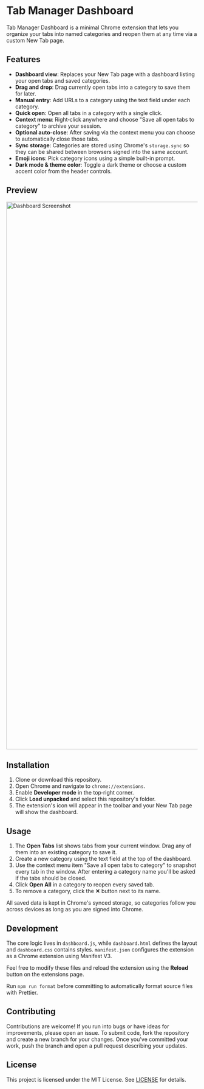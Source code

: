 # Tab Manager Dashboard

Tab Manager Dashboard is a minimal Chrome extension that lets you organize your tabs into named categories and reopen them at any time via a custom New Tab page.

## Features

- **Dashboard view**: Replaces your New Tab page with a dashboard listing your open tabs and saved categories.
- **Drag and drop**: Drag currently open tabs into a category to save them for later.
- **Manual entry**: Add URLs to a category using the text field under each category.
- **Quick open**: Open all tabs in a category with a single click.
- **Context menu**: Right‑click anywhere and choose "Save all open tabs to category" to archive your session.
- **Optional auto-close**: After saving via the context menu you can choose to automatically close those tabs.
- **Sync storage**: Categories are stored using Chrome's `storage.sync` so they can be shared between browsers signed into the same account.
- **Emoji icons**: Pick category icons using a simple built-in prompt.
- **Dark mode & theme color**: Toggle a dark theme or choose a custom accent color from the header controls.

## Preview

<img width="1440" alt="Dashboard Screenshot" src="https://github.com/user-attachments/assets/e887d63e-79ef-43bb-ae2f-f01919e54f22" />


## Installation

1. Clone or download this repository.
2. Open Chrome and navigate to `chrome://extensions`.
3. Enable **Developer mode** in the top‑right corner.
4. Click **Load unpacked** and select this repository's folder.
5. The extension's icon will appear in the toolbar and your New Tab page will show the dashboard.

## Usage

1. The **Open Tabs** list shows tabs from your current window. Drag any of them into an existing category to save it.
2. Create a new category using the text field at the top of the dashboard.
3. Use the context menu item "Save all open tabs to category" to snapshot every tab in the window. After entering a category name you'll be asked if the tabs should be closed.
4. Click **Open All** in a category to reopen every saved tab.
5. To remove a category, click the **✕** button next to its name.

All saved data is kept in Chrome's synced storage, so categories follow you across devices as long as you are signed into Chrome.

## Development

The core logic lives in `dashboard.js`, while `dashboard.html` defines the layout and `dashboard.css` contains styles. `manifest.json` configures the extension as a Chrome extension using Manifest V3.

Feel free to modify these files and reload the extension using the **Reload** button on the extensions page.

Run `npm run format` before committing to automatically format source files with Prettier.

## Contributing

Contributions are welcome! If you run into bugs or have ideas for improvements, please open an issue.
To submit code, fork the repository and create a new branch for your changes.
Once you've committed your work, push the branch and open a pull request describing your updates.

## License

This project is licensed under the MIT License. See [LICENSE](LICENSE) for details.

